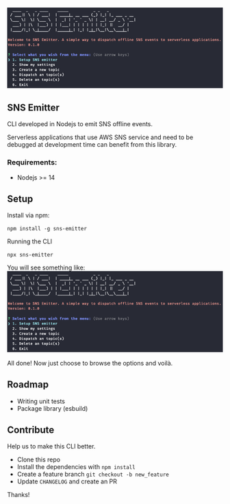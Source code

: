 ![enter image description here](https://raw.githubusercontent.com/tiagoguatierri/sns-emitter/main/image.png)
## SNS Emitter
CLI developed in Nodejs to emit SNS offline events.

Serverless applications that use AWS SNS service and need to be debugged at development time can benefit from this library.

### Requirements:

 - Nodejs >= 14

## Setup
Install via npm:

    npm install -g sns-emitter

Running the CLI

    npx sns-emitter

You will see something like:
![enter image description here](https://raw.githubusercontent.com/tiagoguatierri/sns-emitter/main/image.png)

All done!  Now just choose to browse the options and voilà.

## Roadmap
- Writing unit tests
- Package library (esbuild)

## Contribute
Help us to make this CLI better.

-   Clone this repo
-   Install the dependencies with  `npm install`
-   Create a feature branch  `git checkout -b new_feature`
-   Update `CHANGELOG` and create an PR

Thanks!
